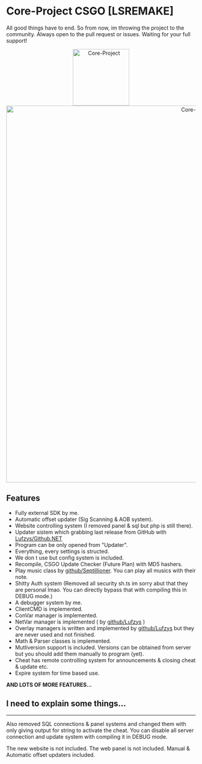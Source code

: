 Core-Project CSGO [LSREMAKE]
=============
All good things have to end. So from now, im throwing the project to the community. Always open to the pull request or issues. Waiting for your full support! 
<p align="center">
<img src="https://lysep.com/coreproject/img/CoreCheat.png" alt="Core-Project" width="150"/>

<img src="https://i.postimg.cc/yNW96mCS/Core-Project1.png" alt="Core-Project" width="1000"/>
</p>



Features
-------------
- Fully external SDK by me.
- Automatic offset updater (Sig Scanning & AOB system).
- Website controlling system (I removed panel & sql but php is still there).
- Updater sistem which grabbing last release from GitHub with [Lufzys/Github.NET](https://github.com/Lufzys/Github.NET "Lufzys/Github.NET")
- Program can be only opened from "Updater".
- Everything, every settings is structed.
- We don t use but config system is included.
- Recompile, CSGO Update Checker (Future Plan) with MD5 hashers.
- Play music class by [github/Septillioner](https://github.com/septillioner "github/Septillioner"). You can play all musics with their note.
- Shitty Auth system (Removed all security sh.ts im sorry abut that they are personal lmao. You can directly bypass that with compiling this in DEBUG mode.)
- A debugger system by me.
- ClientCMD is implemented.
- ConVar manager is implemented.
- NetVar manager is implemented ( by [github/Lufzys](https://github.com/lufzys "github/Lufzys") )
- Overlay managers is written and implemented by [github/Lufzys](https://github.com/lufzys "github/Lufzys") but they are never used and not finished.
- Math & Parser classes is implemented.
- Mutliversion support is included. Versions can be obtained from server but you should add them manually to program (yet).
- Cheat has remote controlling system for announcements & closing cheat & update etc.
- Expire system for time based use.

**AND LOTS OF MORE FEATURES...**



## I need to explain some things...
----

Also removed SQL connections & panel systems and changed them with only giving output for string to activate the cheat. You can disable all server connection and update system with compiling it in DEBUG mode.

The new website is not included.
The web panel is not included.
Manual & Automatic offset updaters included.

